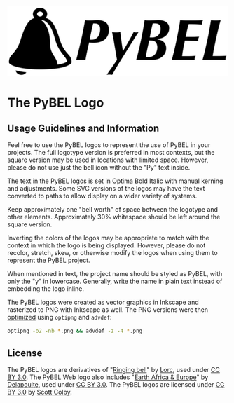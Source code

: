 ![PyBEL Logotype](PyBEL-logotype-1024.png)

# The PyBEL Logo

## Usage Guidelines and Information
Feel free to use the PyBEL logos to represent the use of PyBEL in your projects. The full logotype version is preferred in most contexts, but the square version may be used in locations with limited space. However, please do not use just the bell icon without the "Py" text inside.

The text in the PyBEL logos is set in Optima Bold Italic with manual kerning and adjustments. Some SVG versions of the logos may have the text converted to paths to allow display on a wider variety of systems.

Keep approximately one "bell worth" of space between the logotype and other elements. Approximately 30% whitespace should be left around the square version.

Inverting the colors of the logos may be appropriate to match with the context in which the logo is being displayed. However, please do not recolor, stretch, skew, or otherwise modify the logos when using them to represent the PyBEL project.

When mentioned in text, the project name should be styled as PyBEL, with only the "y" in lowercase. Generally, write the name in plain text instead of embedding the logo inline.

The PyBEL logos were created as vector graphics in Inkscape and rasterized to PNG with Inkscape as well. The PNG versions were then [optimized](https://blog.codinghorror.com/zopfli-optimization-literally-free-bandwidth/) using `optipng` and `advdef`:
```sh
optipng -o2 -nb *.png && advdef -z -4 *.png
```

## License
The PyBEL logos are derivatives of "[Ringing bell](http://game-icons.net/lorc/originals/ringing-bell.html)" by [Lorc](https://lorcblog.blogspot.com/), used under [CC BY 3.0](http://creativecommons.org/licenses/by/3.0/). The PyBEL Web logo also includes "[Earth Africa & Europe](http://game-icons.net/delapouite/originals/earth-africa-europe.html)" by [Delapouite](http://delapouite.com/), used under [CC BY 3.0](http://creativecommons.org/licenses/by/3.0/). The PyBEL logos are licensed under [CC BY 3.0](http://creativecommons.org/licenses/by/3.0/) by [Scott Colby](https://github.com/scolby33).
